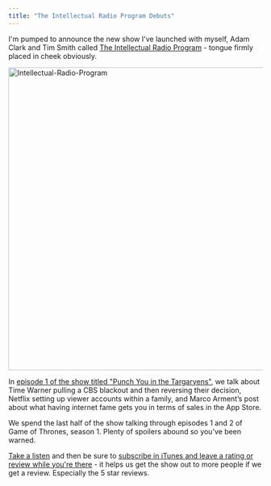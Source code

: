 ```yaml
---
title: "The Intellectual Radio Program Debuts"
---
```

<p>I'm pumped to announce the new show I've launched with myself, Adam Clark and Tim Smith called <a href="http://www.ssktn.com/tirp/">The Intellectual Radio Program</a> - tongue firmly placed in cheek obviously.</p>
<p><a href="http://www.ssktn.com/tirp/"><img src="https://chrisenns.com/wp-content/uploads/2013/08/Intellectual-Radio-Program-600x600.png" alt="Intellectual-Radio-Program" width="600" height="600" class="aligncenter size-large wp-image-21571" /></a></p>
<p>In <a href="http://www.ssktn.com/tirp/1/">episode 1 of the show titled "Punch You in the Targaryens"</a>, we talk about Time Warner pulling a CBS blackout and then reversing their decision, Netflix setting up viewer accounts within a family, and Marco Arment’s post about what having internet fame gets you in terms of sales in the App Store.</p>
<p>We spend the last half of the show talking through episodes 1 and 2 of Game of Thrones, season 1. Plenty of spoilers abound so you’ve been warned.</p>
<p><a href="http://www.ssktn.com/tirp/1/">Take a listen</a> and then be sure to <a href="https://itunes.apple.com/ca/podcast/intellectual-radio-program/id682246844">subscribe in iTunes and leave a rating or review while you're there</a> - it helps us get the show out to more people if we get a review. Especially the 5 star reviews.</p>
